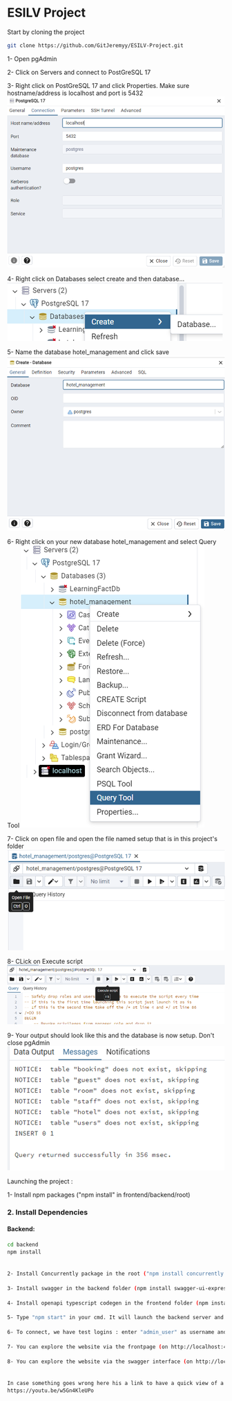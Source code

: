 # ESILV Project

Start by cloning the project
```bash
git clone https://github.com/GitJeremyy/ESILV-Project.git
```

1- Open pgAdmin

2- Click on Servers and connect to PostGreSQL 17

3- Right click on PostGreSQL 17 and click Properties. Make sure hostname/address is localhost and port is 5432
![alt text](image-4.png)

4- Right click on Databases select create and then database...
![alt text](image.png)

5- Name the database hotel_management and click save
![alt text](image-1.png)

6- Right click on your new database hotel_management and select Query Tool
![alt text](image-2.png)

7- Click on open file and open the file named setup that is in this project's folder
![alt text](image-3.png)

8- CLick on Execute script
![alt text](image-5.png)

9- Your output should look like this and the database is now setup. Don't close pgAdmin
![alt text](image-6.png)


Launching the project :

1- Install npm packages ("npm install" in frontend/backend/root)

### 2. Install Dependencies

#### Backend:
```bash
cd backend
npm install


2- Install Concurrently package in the root ("npm install concurrently --save-dev")

3- Install swagger in the backend folder (npm install swagger-ui-express swagger-jsdoc @types/swagger-ui-express @types/swagger-jsdoc)

4- Install openapi typescript codegen in the frontend folder (npm install openapi-typescript-codegen --save-dev)

5- Type "npm start" in your cmd. It will launch the backend server and the frontend.

6- To connect, we have test logins : enter "admin_user" as username and "admin_password" as password.

7- You can explore the website via the frontpage (on http://localhost:4200). 

8- You can explore the website via the swagger interface (on http://localhost:3000/api-docs). 


In case something goes wrong here his a link to have a quick view of a "basical demo"
https://youtu.be/w5Gn4KleUPo
